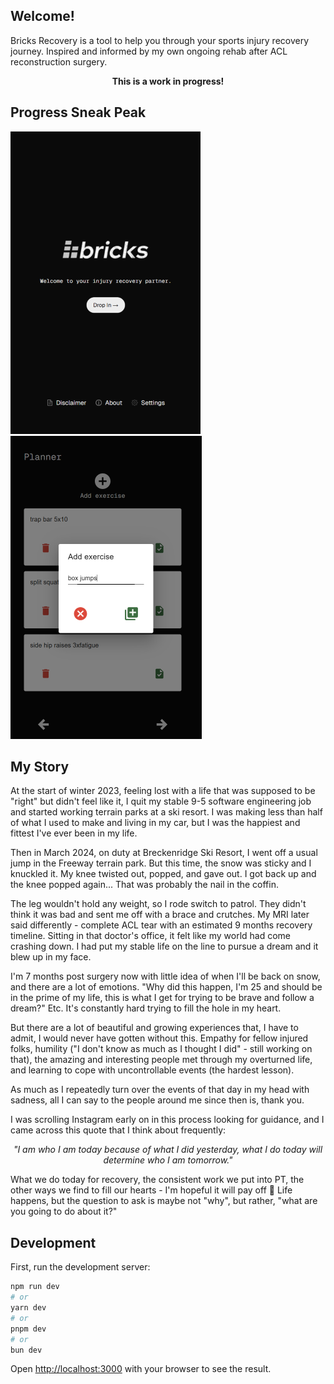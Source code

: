 ## Welcome!
Bricks Recovery is a tool to help you through your sports injury recovery journey. Inspired and informed by my own ongoing rehab after ACL reconstruction surgery.

<p align="center"><b>
This is a work in progress!
</b></p>

## Progress Sneak Peak
![homepage](public/assets/home-page.png)
![dropinpage](public/assets/planner-page.png)

## My Story
At the start of winter 2023, feeling lost with a life that was supposed to be "right" but didn't feel like it, I quit my stable 9-5 software engineering job and started working terrain parks at a ski resort. I was making less than half of what I used to make and living in my car, but I was the happiest and fittest I've ever been in my life.

Then in March 2024, on duty at Breckenridge Ski Resort, I went off a usual jump in the Freeway terrain park. But this time, the snow was sticky and I knuckled it. My knee twisted out, popped, and gave out. I got back up and the knee popped again... That was probably the nail in the coffin.

The leg wouldn't hold any weight, so I rode switch to patrol. They didn't think it was bad and sent me off with a brace and crutches. My MRI later said differently - complete ACL tear with an estimated 9 months recovery timeline. Sitting in that doctor's office, it felt like my world had come crashing down. I had put my stable life on the line to pursue a dream and it blew up in my face.

I'm 7 months post surgery now with little idea of when I'll be back on snow, and there are a lot of emotions. "Why did this happen, I'm 25 and should be in the prime of my life, this is what I get for trying to be brave and follow a dream?" Etc. It's constantly hard trying to fill the hole in my heart.

But there are a lot of beautiful and growing experiences that, I have to admit, I would never have gotten without this. Empathy for fellow injured folks, humility ("I don't know as much as I thought I did" - still working on that), the amazing and interesting people met through my overturned life, and learning to cope with uncontrollable events (the hardest lesson).

As much as I repeatedly turn over the events of that day in my head with sadness, all I can say to the people around me since then is, thank you.

I was scrolling Instagram early on in this process looking for guidance, and I came across this quote that I think about frequently: 

<p align="center"><i>
"I am who I am today because of what I did yesterday, what I do today will determine who I am tomorrow."
</i></p>

What we do today for recovery, the consistent work we put into PT, the other ways we find to fill our hearts - I'm hopeful it will pay off 🙂 Life happens, but the question to ask is maybe not "why", but rather, "what are you going to do about it?"

## Development

First, run the development server:

```bash
npm run dev
# or
yarn dev
# or
pnpm dev
# or
bun dev
```

Open [http://localhost:3000](http://localhost:3000) with your browser to see the result.
